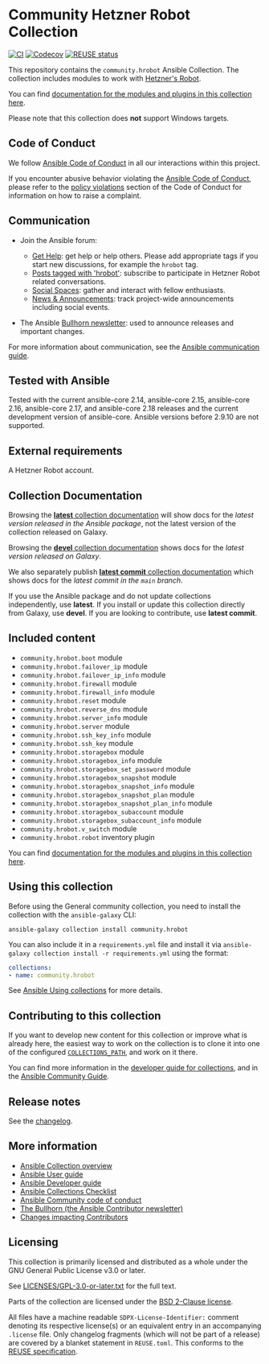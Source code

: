 <!--
Copyright (c) Ansible Project
GNU General Public License v3.0+ (see LICENSES/GPL-3.0-or-later.txt or https://www.gnu.org/licenses/gpl-3.0.txt)
SPDX-License-Identifier: GPL-3.0-or-later
-->

# Community Hetzner Robot Collection
[![CI](https://github.com/ansible-collections/community.hrobot/actions/workflows/nox.yml/badge.svg?branch=main)](https://github.com/ansible-collections/community.hrobot/actions)
[![Codecov](https://img.shields.io/codecov/c/github/ansible-collections/community.hrobot)](https://codecov.io/gh/ansible-collections/community.hrobot)
[![REUSE status](https://api.reuse.software/badge/github.com/ansible-collections/community.hrobot)](https://api.reuse.software/info/github.com/ansible-collections/community.hrobot)

This repository contains the `community.hrobot` Ansible Collection. The collection includes modules to work with [Hetzner's Robot](https://docs.hetzner.com/robot/).

You can find [documentation for the modules and plugins in this collection here](https://docs.ansible.com/ansible/devel/collections/community/hrobot/).

Please note that this collection does **not** support Windows targets.

## Code of Conduct

We follow [Ansible Code of Conduct](https://docs.ansible.com/ansible/latest/community/code_of_conduct.html) in all our interactions within this project.

If you encounter abusive behavior violating the [Ansible Code of Conduct](https://docs.ansible.com/ansible/latest/community/code_of_conduct.html), please refer to the [policy violations](https://docs.ansible.com/ansible/latest/community/code_of_conduct.html#policy-violations) section of the Code of Conduct for information on how to raise a complaint.

## Communication

* Join the Ansible forum:
  * [Get Help](https://forum.ansible.com/c/help/6): get help or help others. Please add appropriate tags if you start new discussions, for example the `hrobot` tag.
  * [Posts tagged with 'hrobot'](https://forum.ansible.com/tag/hrobot): subscribe to participate in Hetzner Robot related conversations.
  * [Social Spaces](https://forum.ansible.com/c/chat/4): gather and interact with fellow enthusiasts.
  * [News & Announcements](https://forum.ansible.com/c/news/5): track project-wide announcements including social events.

* The Ansible [Bullhorn newsletter](https://docs.ansible.com/ansible/devel/community/communication.html#the-bullhorn): used to announce releases and important changes.

For more information about communication, see the [Ansible communication guide](https://docs.ansible.com/ansible/devel/community/communication.html).

## Tested with Ansible

Tested with the current ansible-core 2.14, ansible-core 2.15, ansible-core 2.16, ansible-core 2.17, and ansible-core 2.18 releases and the current development version of ansible-core. Ansible versions before 2.9.10 are not supported.

## External requirements

A Hetzner Robot account.

## Collection Documentation

Browsing the [**latest** collection documentation](https://docs.ansible.com/ansible/latest/collections/community/hrobot) will show docs for the _latest version released in the Ansible package_, not the latest version of the collection released on Galaxy.

Browsing the [**devel** collection documentation](https://docs.ansible.com/ansible/devel/collections/community/hrobot) shows docs for the _latest version released on Galaxy_.

We also separately publish [**latest commit** collection documentation](https://ansible-collections.github.io/community.hrobot/branch/main/) which shows docs for the _latest commit in the `main` branch_.

If you use the Ansible package and do not update collections independently, use **latest**. If you install or update this collection directly from Galaxy, use **devel**. If you are looking to contribute, use **latest commit**.

## Included content

- `community.hrobot.boot` module
- `community.hrobot.failover_ip` module
- `community.hrobot.failover_ip_info` module
- `community.hrobot.firewall` module
- `community.hrobot.firewall_info` module
- `community.hrobot.reset` module
- `community.hrobot.reverse_dns` module
- `community.hrobot.server_info` module
- `community.hrobot.server` module
- `community.hrobot.ssh_key_info` module
- `community.hrobot.ssh_key` module
- `community.hrobot.storagebox` module
- `community.hrobot.storagebox_info` module
- `community.hrobot.storagebox_set_password` module
- `community.hrobot.storagebox_snapshot` module
- `community.hrobot.storagebox_snapshot_info` module
- `community.hrobot.storagebox_snapshot_plan` module
- `community.hrobot.storagebox_snapshot_plan_info` module
- `community.hrobot.storagebox_subaccount` module
- `community.hrobot.storagebox_subaccount_info` module
- `community.hrobot.v_switch` module
- `community.hrobot.robot` inventory plugin

You can find [documentation for the modules and plugins in this collection here](https://docs.ansible.com/ansible/devel/collections/community/hrobot/).

## Using this collection

Before using the General community collection, you need to install the collection with the `ansible-galaxy` CLI:

    ansible-galaxy collection install community.hrobot

You can also include it in a `requirements.yml` file and install it via `ansible-galaxy collection install -r requirements.yml` using the format:

```yaml
collections:
- name: community.hrobot
```

See [Ansible Using collections](https://docs.ansible.com/ansible/latest/user_guide/collections_using.html) for more details.

## Contributing to this collection

If you want to develop new content for this collection or improve what is already here, the easiest way to work on the collection is to clone it into one of the configured [`COLLECTIONS_PATH`](https://docs.ansible.com/ansible/latest/reference_appendices/config.html#collections-paths), and work on it there.

You can find more information in the [developer guide for collections](https://docs.ansible.com/ansible/devel/dev_guide/developing_collections.html#contributing-to-collections), and in the [Ansible Community Guide](https://docs.ansible.com/ansible/latest/community/index.html).

## Release notes

See the [changelog](https://github.com/ansible-collections/community.hrobot/tree/main/CHANGELOG.md).

## More information

- [Ansible Collection overview](https://github.com/ansible-collections/overview)
- [Ansible User guide](https://docs.ansible.com/ansible/latest/user_guide/index.html)
- [Ansible Developer guide](https://docs.ansible.com/ansible/latest/dev_guide/index.html)
- [Ansible Collections Checklist](https://github.com/ansible-collections/overview/blob/master/collection_requirements.rst)
- [Ansible Community code of conduct](https://docs.ansible.com/ansible/latest/community/code_of_conduct.html)
- [The Bullhorn (the Ansible Contributor newsletter)](https://us19.campaign-archive.com/home/?u=56d874e027110e35dea0e03c1&id=d6635f5420)
- [Changes impacting Contributors](https://github.com/ansible-collections/overview/issues/45)

## Licensing

This collection is primarily licensed and distributed as a whole under the GNU General Public License v3.0 or later.

See [LICENSES/GPL-3.0-or-later.txt](https://github.com/ansible-collections/community.hrobot/blob/main/COPYING) for the full text.

Parts of the collection are licensed under the [BSD 2-Clause license](https://github.com/ansible-collections/community.hrobot/blob/main/LICENSES/BSD-2-Clause.txt).

All files have a machine readable `SDPX-License-Identifier:` comment denoting its respective license(s) or an equivalent entry in an accompanying `.license` file. Only changelog fragments (which will not be part of a release) are covered by a blanket statement in `REUSE.toml`. This conforms to the [REUSE specification](https://reuse.software/spec/).
